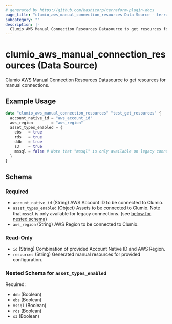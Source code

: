 ```yaml
---
# generated by https://github.com/hashicorp/terraform-plugin-docs
page_title: "clumio_aws_manual_connection_resources Data Source - terraform-provider-clumio"
subcategory: ""
description: |-
  Clumio AWS Manual Connection Resources Datasource to get resources for manual connections.
---
```


# clumio_aws_manual_connection_resources (Data Source)

Clumio AWS Manual Connection Resources Datasource to get resources for manual connections.

## Example Usage

```terraform
data "clumio_aws_manual_connection_resources" "test_get_resources" {
  account_native_id = "aws_account_id"
  aws_region        = "aws_region"
  asset_types_enabled = {
    ebs   = true
    rds   = true
    ddb   = true
    s3    = true
    mssql = false # Note that "mssql" is only available on legacy connections.
  }
}
```

<!-- schema generated by tfplugindocs -->
## Schema

### Required

- `account_native_id` (String) AWS Account ID to be connected to Clumio.
- `asset_types_enabled` (Object) Assets to be connected to Clumio. Note that `mssql` is only available for legacy connections. (see [below for nested schema](#nestedatt--asset_types_enabled))
- `aws_region` (String) AWS Region to be connected to Clumio.

### Read-Only

- `id` (String) Combination of provided Account Native ID and AWS Region.
- `resources` (String) Generated manual resources for provided configuration.

<a id="nestedatt--asset_types_enabled"></a>
### Nested Schema for `asset_types_enabled`

Required:

- `ddb` (Boolean)
- `ebs` (Boolean)
- `mssql` (Boolean)
- `rds` (Boolean)
- `s3` (Boolean)
